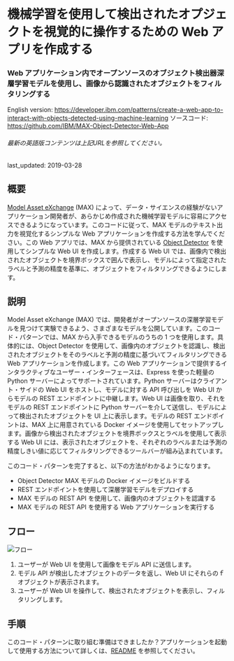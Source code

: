 # 機械学習を使用して検出されたオプジェクトを視覚的に操作するための Web アプリを作成する

### Web アプリケーション内でオープンソースのオブジェクト検出器深層学習モデルを使用し、画像から認識されたオブジェクトをフィルタリングする

English version: https://developer.ibm.com/patterns/create-a-web-app-to-interact-with-objects-detected-using-machine-learning
  ソースコード: https://github.com/IBM/MAX-Object-Detector-Web-App

###### 最新の英語版コンテンツは上記URLを参照してください。
last_updated: 2019-03-28

 
## 概要

[Model Asset eXchange](https://developer.ibm.com/exchanges/models/) (MAX) によって、データ・サイエンスの経験がないアプリケーション開発者が、あらかじめ作成された機械学習モデルに容易にアクセスできるようになっています。このコードに従って、MAX モデルのテキスト出力を視覚化するシンプルな Web アプリケーションを作成する方法を学んでください。この Web アプリでは、MAX から提供されている [Object Detector](https://developer.ibm.com/exchanges/models/all/max-object-detector/) を使用してシンプルな Web UI を作成します。作成する Web UI では、画像内で検出されたオブジェクトを境界ボックスで囲んで表示し、モデルによって指定されたラベルと予測の精度を基準に、オブジェクトをフィルタリングできるようにします。

## 説明

Model Asset eXchange (MAX) では、開発者がオープンソースの深層学習モデルを見つけて実験できるよう、さまざまなモデルを公開しています。このコード・パターンでは、MAX から入手できるモデルのうちの 1 つを使用します。具体的には、Object Detector を使用して、画像内のオブジェクトを認識し、検出されたオブジェクトをそのラベルと予測の精度に基づいてフィルタリングできる Web アプリケーションを作成します。この Web アプリケーションで提供するインタラクティブなユーザー・インターフェースは、Express を使った軽量の Python サーバーによってサポートされています。Python サーバーはクライアント・サイドの Web UI をホストし、モデルに対する API 呼び出しを Web UI からモデルの REST エンドポイントに中継します。Web UI は画像を取り、それをモデルの REST エンドポイントに Python サーバーを介して送信し、モデルによって検出されたオブジェクトを UI 上に表示します。モデルの REST エンドポイントは、MAX 上に用意されている Docker イメージを使用してセットアップします。画像から検出されたオブジェクトを境界ボックスとラベルを使用して表示する Web UI には、表示されたオブジェクトを、それぞれのラベルまたは予測の精度しきい値に応じてフィルタリングできるツールバーが組み込まれています。

このコード・パターンを完了すると、以下の方法がわかるようになります。

* Object Detector MAX モデルの Docker イメージをビルドする 
* REST エンドポイントを使用して深層学習モデルをデプロイする 
* MAX モデルの REST API を使用して、画像内のオブジェクトを認識する
* MAX モデルの REST API を使用する Web アプリケーションを実行する

## フロー

![フロー](../../images/architecture-max-object-detector.png)

1. ユーザーが Web UI を使用して画像をモデル API に送信します。
1. モデル API が検出したオブジェクトのデータを返し、Web UI にそれらのｆオブジェクトが表示されます。
1. ユーザーが Web UI を操作して、検出されたオブジェクトを表示し、フィルタリングします。

## 手順

このコード・パターンに取り組む準備はできましたか？アプリケーションを起動して使用する方法について詳しくは、[README](https://github.com/IBM/MAX-Object-Detector-Web-App/blob/master/README.md) を参照してください。
